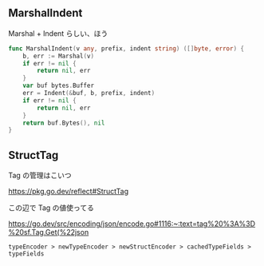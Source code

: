## MarshalIndent

Marshal + Indent らしい、ほう

``` go
func MarshalIndent(v any, prefix, indent string) ([]byte, error) {
	b, err := Marshal(v)
	if err != nil {
		return nil, err
	}
	var buf bytes.Buffer
	err = Indent(&buf, b, prefix, indent)
	if err != nil {
		return nil, err
	}
	return buf.Bytes(), nil
}
```

## StructTag

Tag の管理はこいつ

https://pkg.go.dev/reflect#StructTag

この辺で Tag の値使ってる

https://go.dev/src/encoding/json/encode.go#1116:~:text=tag%20%3A%3D%20sf.Tag.Get(%22json

```
typeEncoder > newTypeEncoder > newStructEncoder > cachedTypeFields > typeFields
```
                 